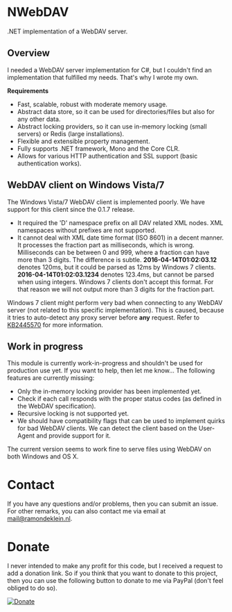 # NWebDAV
.NET implementation of a WebDAV server.

## Overview
I needed a WebDAV server implementation for C#, but I couldn't find an
implementation that fulfilled my needs. That's why I wrote
my own.

__Requirements__

* Fast, scalable, robust with moderate memory usage.
* Abstract data store, so it can be used for directories/files but also for any
  other data.
* Abstract locking providers, so it can use in-memory locking (small servers)
  or Redis (large installations).
* Flexible and extensible property management.
* Fully supports .NET framework, Mono and the Core CLR.
* Allows for various HTTP authentication and SSL support (basic authentication works).

## WebDAV client on Windows Vista/7
The Windows Vista/7 WebDAV client is implemented poorly. We have support for
this client since the 0.1.7 release.

* It required the 'D' namespace prefix on all DAV related XML nodes. XML
  namespaces without prefixes are not supported.
* It cannot deal with XML date time format (ISO 8601) in a decent manner. It
  processes the fraction part as milliseconds, which is wrong. Milliseconds
  can be between 0 and 999, where a fraction can have more than 3 digits. The
  difference is subtle. __2016-04-14T01:02:03.12__ denotes 120ms, but it could
  be parsed as 12ms by Windows 7 clients. __2016-04-14T01:02:03.1234__ denotes
  123.4ms, but cannot be parsed when using integers. Windows 7 clients don't
  accept this format. For that reason we will not output more than 3 digits
  for the fraction part.

Windows 7 client might perform very bad when connecting to any WebDAV server
(not related to this specific implementation). This is caused, because it tries
to auto-detect any proxy server before __any__ request. Refer to
[KB2445570](https://support.microsoft.com/en-us/kb/2445570) for more information.

## Work in progress
This module is currently work-in-progress and shouldn't be used for production use yet. If you want to help, then let me know...
The following features are currently missing:

* Only the in-memory locking provider has been implemented yet.
* Check if each call responds with the proper status codes (as defined in the WebDAV specification).
* Recursive locking is not supported yet.
* We should have compatibility flags that can be used to implement quirks
  for bad WebDAV clients. We can detect the client based on the User-Agent
  and provide support for it.

The current version seems to work fine to serve files using WebDAV on both Windows and OS X.

# Contact
If you have any questions and/or problems, then you can submit an issue. For other remarks, you can also contact me via email at <mail@ramondeklein.nl>.

# Donate
I never intended to make any profit for this code, but I received a request to add a donation link. So if you think that you want to donate to this project, then you can use the following button to donate to me via PayPal (don't feel obliged to do so).

[![Donate](https://img.shields.io/badge/Donate-PayPal-green.svg)](https://www.paypal.com/cgi-bin/webscr?cmd=_s-xclick&hosted_button_id=KZYDXR3ERJQZJ)
